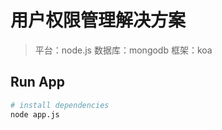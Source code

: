 # 用户权限管理解决方案

> 平台：node.js  数据库：mongodb
> 框架：koa

## Run App

``` bash
# install dependencies
node app.js

